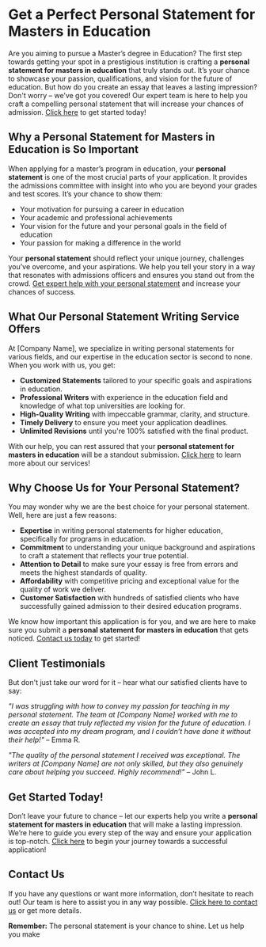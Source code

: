 # Get a Perfect Personal Statement for Masters in Education

Are you aiming to pursue a Master’s degree in Education? The first step towards getting your spot in a prestigious institution is crafting a **personal statement for masters in education** that truly stands out. It’s your chance to showcase your passion, qualifications, and vision for the future of education. But how do you create an essay that leaves a lasting impression? Don't worry – we’ve got you covered! Our expert team is here to help you craft a compelling personal statement that will increase your chances of admission. [Click here](https://tinyurl.com/topessay?keyword=personal+statement+for+masters+in+education) to get started today!

## Why a Personal Statement for Masters in Education is So Important

When applying for a master’s program in education, your **personal statement** is one of the most crucial parts of your application. It provides the admissions committee with insight into who you are beyond your grades and test scores. It’s your chance to show them:

- Your motivation for pursuing a career in education
- Your academic and professional achievements
- Your vision for the future and your personal goals in the field of education
- Your passion for making a difference in the world

Your **personal statement** should reflect your unique journey, challenges you’ve overcome, and your aspirations. We help you tell your story in a way that resonates with admissions officers and ensures you stand out from the crowd. [Get expert help with your personal statement](https://tinyurl.com/topessay?keyword=personal+statement+for+masters+in+education) and increase your chances of success.

## What Our Personal Statement Writing Service Offers

At [Company Name], we specialize in writing personal statements for various fields, and our expertise in the education sector is second to none. When you work with us, you get:

- **Customized Statements** tailored to your specific goals and aspirations in education.
- **Professional Writers** with experience in the education field and knowledge of what top universities are looking for.
- **High-Quality Writing** with impeccable grammar, clarity, and structure.
- **Timely Delivery** to ensure you meet your application deadlines.
- **Unlimited Revisions** until you're 100% satisfied with the final product.

With our help, you can rest assured that your **personal statement for masters in education** will be a standout submission. [Click here](https://tinyurl.com/topessay?keyword=personal+statement+for+masters+in+education) to learn more about our services!

## Why Choose Us for Your Personal Statement?

You may wonder why we are the best choice for your personal statement. Well, here are just a few reasons:

- **Expertise** in writing personal statements for higher education, specifically for programs in education.
- **Commitment** to understanding your unique background and aspirations to craft a statement that reflects your true potential.
- **Attention to Detail** to make sure your essay is free from errors and meets the highest standards of quality.
- **Affordability** with competitive pricing and exceptional value for the quality of work we deliver.
- **Customer Satisfaction** with hundreds of satisfied clients who have successfully gained admission to their desired education programs.

We know how important this application is for you, and we are here to make sure you submit a **personal statement for masters in education** that gets noticed. [Contact us today](https://tinyurl.com/topessay?keyword=personal+statement+for+masters+in+education) to get started!

## Client Testimonials

But don't just take our word for it – hear what our satisfied clients have to say:

_"I was struggling with how to convey my passion for teaching in my personal statement. The team at [Company Name] worked with me to create an essay that truly reflected my vision for the future of education. I was accepted into my dream program, and I couldn’t have done it without their help!"_ – Emma R.

_"The quality of the personal statement I received was exceptional. The writers at [Company Name] are not only skilled, but they also genuinely care about helping you succeed. Highly recommend!"_ – John L.

## Get Started Today!

Don’t leave your future to chance – let our experts help you write a **personal statement for masters in education** that will make a lasting impression. We’re here to guide you every step of the way and ensure your application is top-notch. [Click here](https://tinyurl.com/topessay?keyword=personal+statement+for+masters+in+education) to begin your journey towards a successful application!

## Contact Us

If you have any questions or want more information, don’t hesitate to reach out! Our team is here to assist you in any way possible. [Click here to contact us](https://tinyurl.com/topessay?keyword=personal+statement+for+masters+in+education) or get more details.

**Remember:** The personal statement is your chance to shine. Let us help you make
